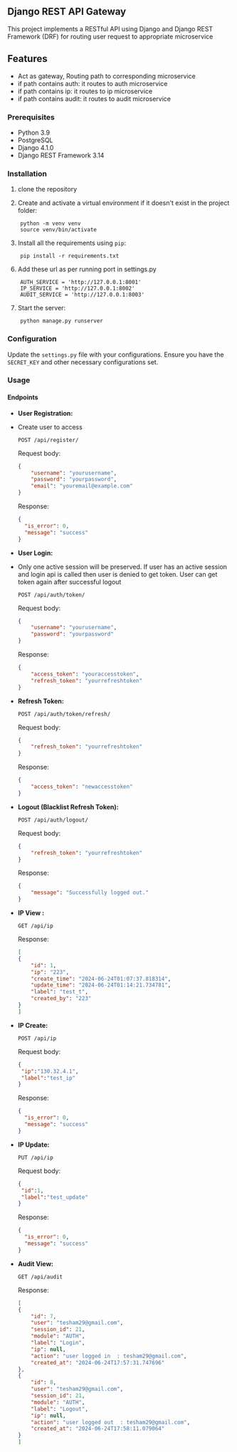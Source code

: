 ## Django REST API Gateway
This project implements a RESTful API using Django and Django REST Framework (DRF) for routing user request to appropriate microservice 

## Features

- Act as gateway, Routing path to corresponding microservice
- if path contains auth: it routes to auth microservice
- if path contains ip: it routes to ip microservice
- if path contains audit: it routes to audit microservice

### Prerequisites

- Python 3.9
- PostgreSQL
- Django 4.1.0
- Django REST Framework 3.14

### Installation

1. clone the repository

2. Create and activate a virtual environment if it doesn't exist in the project folder:
```
    python -m venv venv
    source venv/bin/activate
```

3. Install all the requirements using `pip`:
```
    pip install -r requirements.txt
```

6. Add these url as per running port in settings.py
```
    AUTH_SERVICE = 'http://127.0.0.1:8001'
    IP_SERVICE = 'http://127.0.0.1:8002'
    AUDIT_SERVICE = 'http://127.0.0.1:8003'
```
    
7. Start the server:
```
    python manage.py runserver
```


### Configuration

Update the `settings.py` file with your configurations. Ensure you have the `SECRET_KEY` and other necessary configurations set.

### Usage

#### Endpoints

- **User Registration:**
- Create user to access

    ```http
    POST /api/register/
    ```

    Request body:
    ```json
    {
        "username": "yourusername",
        "password": "yourpassword",
        "email": "youremail@example.com"
    }
    ```
  
    Response:
    ```json
    {
      "is_error": 0,
      "message": "success"
    }
    ```

- **User Login:**
- Only one active session will be preserved. If user has an active session and login api is called then user is denied to get token. User can get token again after successful logout

    ```http
    POST /api/auth/token/
    ```

    Request body:
    ```json
    {
        "username": "yourusername",
        "password": "yourpassword"
    }
    ```

    Response:
    ```json
    {
        "access_token": "youraccesstoken",
        "refresh_token": "yourrefreshtoken"
    }
    ```

- **Refresh Token:**

    ```http
    POST /api/auth/token/refresh/
    ```

    Request body:
    ```json
    {
        "refresh_token": "yourrefreshtoken"
    }
    ```

    Response:
    ```json
    {
        "access_token": "newaccesstoken"
    }
    ```

- **Logout (Blacklist Refresh Token):**

    ```http
    POST /api/auth/logout/
    ```

    Request body:
    ```json
    {
        "refresh_token": "yourrefreshtoken"
    }
    ```

    Response:
    ```json
    {
        "message": "Successfully logged out."
    }
    ```
  
- **IP View :**

    ```http
    GET /api/ip
    ```

    Response:
    ```json
  [
    {
        "id": 1,
        "ip": "223",
        "create_time": "2024-06-24T01:07:37.818314",
        "update_time": "2024-06-24T01:14:21.734781",
        "label": "test_t",
        "created_by": "223"
    }
  ]
  ```
    
- **IP Create:**

    ```http
    POST /api/ip
    ```

    Request body:
    ```json
    {
     "ip":"130.32.4.1",
     "label":"test_ip"
    }
    ```

    Response:
    ```json
    {
      "is_error": 0,
      "message": "success"
    }
    ```
  
- **IP Update:**

    ```http
    PUT /api/ip
    ```

    Request body:
    ```json
    {
     "id":1,
     "label":"test_update"
    }
    ```

    Response:
    ```json
    {
      "is_error": 0,
      "message": "success"
    }
    ```
  
- **Audit View:**

    ```http
    GET /api/audit
    ```

    Response:
    ```json
    [
    {
        "id": 7,
        "user": "tesham29@gmail.com",
        "session_id": 21,
        "module": "AUTH",
        "label": "Login",
        "ip": null,
        "action": "user logged in  : tesham29@gmail.com",
        "created_at": "2024-06-24T17:57:31.747696"
    },
    {
        "id": 8,
        "user": "tesham29@gmail.com",
        "session_id": 21,
        "module": "AUTH",
        "label": "Logout",
        "ip": null,
        "action": "user logged out  : tesham29@gmail.com",
        "created_at": "2024-06-24T17:58:11.079064"
    }
    ]
    ```

